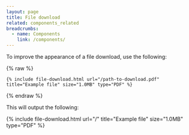 ```yaml
---
layout: page
title: File download
related: components_related
breadcrumbs:
  - name: Components
    link: /components/
---
```


To improve the appearance of a file download, use the following:

{% raw %}

```liquid
{% include file-download.html url="/path-to-download.pdf" title="Example file" size="1.0MB" type="PDF" %}
```

{% endraw %}

This will output the following:

{% include file-download.html url="/" title="Example file" size="1.0MB" type="PDF" %}

